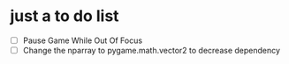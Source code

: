 # just a to do list

- [ ] Pause Game While Out Of Focus
- [ ] Change the nparray to pygame.math.vector2 to decrease dependency